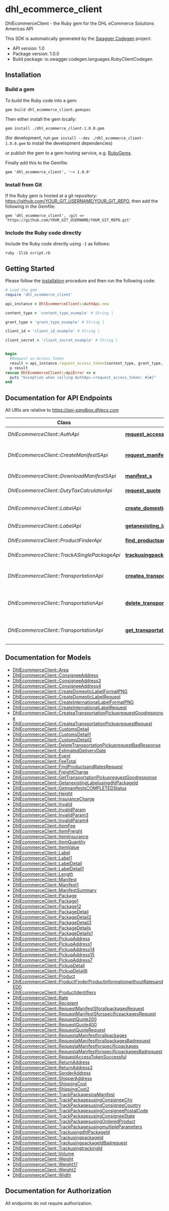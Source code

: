 # dhl_ecommerce_client

DhlEcommerceClient - the Ruby gem for the DHL eCommerce Solutions Americas API

This SDK is automatically generated by the [Swagger Codegen](https://github.com/swagger-api/swagger-codegen) project:

- API version: 1.0
- Package version: 1.0.0
- Build package: io.swagger.codegen.languages.RubyClientCodegen

## Installation

### Build a gem

To build the Ruby code into a gem:

```shell
gem build dhl_ecommerce_client.gemspec
```

Then either install the gem locally:

```shell
gem install ./dhl_ecommerce_client-1.0.0.gem
```
(for development, run `gem install --dev ./dhl_ecommerce_client-1.0.0.gem` to install the development dependencies)

or publish the gem to a gem hosting service, e.g. [RubyGems](https://rubygems.org/).

Finally add this to the Gemfile:

    gem 'dhl_ecommerce_client', '~> 1.0.0'

### Install from Git

If the Ruby gem is hosted at a git repository: https://github.com/YOUR_GIT_USERNAME/YOUR_GIT_REPO, then add the following in the Gemfile:

    gem 'dhl_ecommerce_client', :git => 'https://github.com/YOUR_GIT_USERNAME/YOUR_GIT_REPO.git'

### Include the Ruby code directly

Include the Ruby code directly using `-I` as follows:

```shell
ruby -Ilib script.rb
```

## Getting Started

Please follow the [installation](#installation) procedure and then run the following code:
```ruby
# Load the gem
require 'dhl_ecommerce_client'

api_instance = DhlEcommerceClient::AuthApi.new

content_type = 'content_type_example' # String |

grant_type = 'grant_type_example' # String |

client_id = 'client_id_example' # String |

client_secret = 'client_secret_example' # String |


begin
  #Request an Access Token
  result = api_instance.request_access_token(content_type, grant_type, client_id, client_secret)
  p result
rescue DhlEcommerceClient::ApiError => e
  puts "Exception when calling AuthApi->request_access_token: #{e}"
end

```

## Documentation for API Endpoints

All URIs are relative to *https://api-sandbox.dhlecs.com*

Class | Method | HTTP request | Description
------------ | ------------- | ------------- | -------------
*DhlEcommerceClient::AuthApi* | [**request_access_token**](docs/AuthApi.md#request_access_token) | **POST** /auth/v4/accesstoken | Request an Access Token
*DhlEcommerceClient::CreateManifestSApi* | [**request_manifest_sforspecificpackages**](docs/CreateManifestSApi.md#request_manifest_sforspecificpackages) | **POST** /shipping/v4/manifest | Request Manifest(s) for specific packages
*DhlEcommerceClient::DownloadManifestSApi* | [**manifest_s**](docs/DownloadManifestSApi.md#manifest_s) | **GET** /shipping/v4/manifest/5351244/9d339e8b-b746-4cf9-bc2a-609ed4603c20 | Manifest(s)
*DhlEcommerceClient::DutyTaxCalculatorApi* | [**request_quote**](docs/DutyTaxCalculatorApi.md#request_quote) | **POST** /dtc/v4/quotes | Request Quote
*DhlEcommerceClient::LabelApi* | [**create_domestic_label**](docs/LabelApi.md#create_domestic_label) | **POST** /shipping/v4/label | Create Domestic Label
*DhlEcommerceClient::LabelApi* | [**getanexisting_label**](docs/LabelApi.md#getanexisting_label) | **GET** /shipping/v4/label/5351244 | Get an existing Label
*DhlEcommerceClient::ProductFinderApi* | [**find_productsand_rates**](docs/ProductFinderApi.md#find_productsand_rates) | **POST** /shipping/v4/products | Find Products and Rates
*DhlEcommerceClient::TrackASinglePackageApi* | [**trackusingpackage_id**](docs/TrackASinglePackageApi.md#trackusingpackage_id) | **GET** /tracking/v4/package | Track using packageId
*DhlEcommerceClient::TransportationApi* | [**createa_transportation_pickuprequest**](docs/TransportationApi.md#createa_transportation_pickuprequest) | **POST** /transportation/v4/pickups | Create a Transportation Pickup request
*DhlEcommerceClient::TransportationApi* | [**delete_transportation_pickuprequest**](docs/TransportationApi.md#delete_transportation_pickuprequest) | **DELETE** /transportation/v4/pickups/SH532003700415193613024 | Delete Transportation Pickup request
*DhlEcommerceClient::TransportationApi* | [**get_transportation_pickuprequest**](docs/TransportationApi.md#get_transportation_pickuprequest) | **GET** /transportation/v4/pickups/SH532003700415193613024 | Get Transportation Pickup request


## Documentation for Models

 - [DhlEcommerceClient::Area](docs/Area.md)
 - [DhlEcommerceClient::ConsigneeAddress](docs/ConsigneeAddress.md)
 - [DhlEcommerceClient::ConsigneeAddress3](docs/ConsigneeAddress3.md)
 - [DhlEcommerceClient::ConsigneeAddress4](docs/ConsigneeAddress4.md)
 - [DhlEcommerceClient::CreateDomesticLabelFormatPNG](docs/CreateDomesticLabelFormatPNG.md)
 - [DhlEcommerceClient::CreateDomesticLabelRequest](docs/CreateDomesticLabelRequest.md)
 - [DhlEcommerceClient::CreateInternationalLabelFormatPNG](docs/CreateInternationalLabelFormatPNG.md)
 - [DhlEcommerceClient::CreateInternationalLabelRequest](docs/CreateInternationalLabelRequest.md)
 - [DhlEcommerceClient::CreateaTransportationPickuprequestGoodresponse](docs/CreateaTransportationPickuprequestGoodresponse.md)
 - [DhlEcommerceClient::CreateaTransportationPickuprequestRequest](docs/CreateaTransportationPickuprequestRequest.md)
 - [DhlEcommerceClient::CustomsDetail](docs/CustomsDetail.md)
 - [DhlEcommerceClient::CustomsDetail1](docs/CustomsDetail1.md)
 - [DhlEcommerceClient::CustomsDetail2](docs/CustomsDetail2.md)
 - [DhlEcommerceClient::DeleteTransportationPickuprequestBadResponse](docs/DeleteTransportationPickuprequestBadResponse.md)
 - [DhlEcommerceClient::EstimatedDeliveryDate](docs/EstimatedDeliveryDate.md)
 - [DhlEcommerceClient::Event](docs/Event.md)
 - [DhlEcommerceClient::FeeTotal](docs/FeeTotal.md)
 - [DhlEcommerceClient::FindProductsandRatesRequest](docs/FindProductsandRatesRequest.md)
 - [DhlEcommerceClient::FreightCharge](docs/FreightCharge.md)
 - [DhlEcommerceClient::GetTransportationPickuprequestGoodresponse](docs/GetTransportationPickuprequestGoodresponse.md)
 - [DhlEcommerceClient::GetanexistingLabelusingdhlPackageId](docs/GetanexistingLabelusingdhlPackageId.md)
 - [DhlEcommerceClient::GetmanifestsCOMPLETEDStatus](docs/GetmanifestsCOMPLETEDStatus.md)
 - [DhlEcommerceClient::Height](docs/Height.md)
 - [DhlEcommerceClient::InsuranceCharge](docs/InsuranceCharge.md)
 - [DhlEcommerceClient::Invalid](docs/Invalid.md)
 - [DhlEcommerceClient::InvalidParam](docs/InvalidParam.md)
 - [DhlEcommerceClient::InvalidParam3](docs/InvalidParam3.md)
 - [DhlEcommerceClient::InvalidParam4](docs/InvalidParam4.md)
 - [DhlEcommerceClient::ItemFee](docs/ItemFee.md)
 - [DhlEcommerceClient::ItemFreight](docs/ItemFreight.md)
 - [DhlEcommerceClient::ItemInsurance](docs/ItemInsurance.md)
 - [DhlEcommerceClient::ItemQuantity](docs/ItemQuantity.md)
 - [DhlEcommerceClient::ItemValue](docs/ItemValue.md)
 - [DhlEcommerceClient::Label](docs/Label.md)
 - [DhlEcommerceClient::Label1](docs/Label1.md)
 - [DhlEcommerceClient::LabelDetail](docs/LabelDetail.md)
 - [DhlEcommerceClient::LabelDetail1](docs/LabelDetail1.md)
 - [DhlEcommerceClient::Length](docs/Length.md)
 - [DhlEcommerceClient::Manifest](docs/Manifest.md)
 - [DhlEcommerceClient::Manifest1](docs/Manifest1.md)
 - [DhlEcommerceClient::ManifestSummary](docs/ManifestSummary.md)
 - [DhlEcommerceClient::Package](docs/Package.md)
 - [DhlEcommerceClient::Package1](docs/Package1.md)
 - [DhlEcommerceClient::Package12](docs/Package12.md)
 - [DhlEcommerceClient::PackageDetail](docs/PackageDetail.md)
 - [DhlEcommerceClient::PackageDetail2](docs/PackageDetail2.md)
 - [DhlEcommerceClient::PackageDetail3](docs/PackageDetail3.md)
 - [DhlEcommerceClient::PackageDetails](docs/PackageDetails.md)
 - [DhlEcommerceClient::PackageDetails1](docs/PackageDetails1.md)
 - [DhlEcommerceClient::PickupAddress](docs/PickupAddress.md)
 - [DhlEcommerceClient::PickupAddress1](docs/PickupAddress1.md)
 - [DhlEcommerceClient::PickupAddress14](docs/PickupAddress14.md)
 - [DhlEcommerceClient::PickupAddress15](docs/PickupAddress15.md)
 - [DhlEcommerceClient::PickupAddress7](docs/PickupAddress7.md)
 - [DhlEcommerceClient::PickupDetail](docs/PickupDetail.md)
 - [DhlEcommerceClient::PickupDetail6](docs/PickupDetail6.md)
 - [DhlEcommerceClient::Product](docs/Product.md)
 - [DhlEcommerceClient::ProductFinderProductinformationwithoutRatesandEDD](docs/ProductFinderProductinformationwithoutRatesandEDD.md)
 - [DhlEcommerceClient::ProductIdentifiers](docs/ProductIdentifiers.md)
 - [DhlEcommerceClient::Rate](docs/Rate.md)
 - [DhlEcommerceClient::Recipient](docs/Recipient.md)
 - [DhlEcommerceClient::RequestManifestSforallpackagesRequest](docs/RequestManifestSforallpackagesRequest.md)
 - [DhlEcommerceClient::RequestManifestSforspecificpackagesRequest](docs/RequestManifestSforspecificpackagesRequest.md)
 - [DhlEcommerceClient::RequestQuote200](docs/RequestQuote200.md)
 - [DhlEcommerceClient::RequestQuote400](docs/RequestQuote400.md)
 - [DhlEcommerceClient::RequestQuoteRequest](docs/RequestQuoteRequest.md)
 - [DhlEcommerceClient::RequestaManifestforallpackages](docs/RequestaManifestforallpackages.md)
 - [DhlEcommerceClient::RequestaManifestforallpackagesBadrequest](docs/RequestaManifestforallpackagesBadrequest.md)
 - [DhlEcommerceClient::RequestaManifestforspecificpackages](docs/RequestaManifestforspecificpackages.md)
 - [DhlEcommerceClient::RequestaManifestforspecificpackagesBadrequest](docs/RequestaManifestforspecificpackagesBadrequest.md)
 - [DhlEcommerceClient::RequestAccessTokenSuccessful](docs/RequestAccessTokenSuccessful.md)
 - [DhlEcommerceClient::ReturnAddress](docs/ReturnAddress.md)
 - [DhlEcommerceClient::ReturnAddress3](docs/ReturnAddress3.md)
 - [DhlEcommerceClient::SenderAddress](docs/SenderAddress.md)
 - [DhlEcommerceClient::ShipperAddress](docs/ShipperAddress.md)
 - [DhlEcommerceClient::ShippingCost](docs/ShippingCost.md)
 - [DhlEcommerceClient::ShippingCost2](docs/ShippingCost2.md)
 - [DhlEcommerceClient::TrackPackagesinaManifest](docs/TrackPackagesinaManifest.md)
 - [DhlEcommerceClient::TrackPackagesusingConsigneeCity](docs/TrackPackagesusingConsigneeCity.md)
 - [DhlEcommerceClient::TrackPackagesusingConsigneeCountry](docs/TrackPackagesusingConsigneeCountry.md)
 - [DhlEcommerceClient::TrackPackagesusingConsigneePostalCode](docs/TrackPackagesusingConsigneePostalCode.md)
 - [DhlEcommerceClient::TrackPackagesusingConsigneeState](docs/TrackPackagesusingConsigneeState.md)
 - [DhlEcommerceClient::TrackPackagesusingOrderedProduct](docs/TrackPackagesusingOrderedProduct.md)
 - [DhlEcommerceClient::TrackPackagesusingmultipleParameters](docs/TrackPackagesusingmultipleParameters.md)
 - [DhlEcommerceClient::TrackusingdhlPackageId](docs/TrackusingdhlPackageId.md)
 - [DhlEcommerceClient::TrackusingpackageId](docs/TrackusingpackageId.md)
 - [DhlEcommerceClient::TrackusingpackageIdBadrequest](docs/TrackusingpackageIdBadrequest.md)
 - [DhlEcommerceClient::TrackusingtrackingId](docs/TrackusingtrackingId.md)
 - [DhlEcommerceClient::Volume](docs/Volume.md)
 - [DhlEcommerceClient::Weight](docs/Weight.md)
 - [DhlEcommerceClient::Weight17](docs/Weight17.md)
 - [DhlEcommerceClient::Weight2](docs/Weight2.md)
 - [DhlEcommerceClient::Width](docs/Width.md)


## Documentation for Authorization

 All endpoints do not require authorization.

